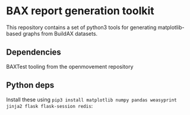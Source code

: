 # BAX report generation toolkit

This repository contains a set of python3 tools for generating matplotlib-based
graphs from BuildAX datasets.

## Dependencies
BAXTest tooling from the openmovement repository

## Python deps
Install these using `pip3 install matplotlib numpy pandas weasyprint jinja2 flask flask-session redis`:
